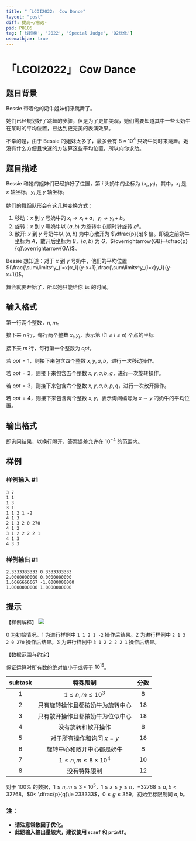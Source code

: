 ```yaml
---
title: "「LCOI2022」 Cow Dance"
layout: "post"
diff: 提高+/省选-
pid: P8105
tag: ['线段树', '2022', 'Special Judge', 'O2优化']
usemathjax: true
---
```


# 「LCOI2022」 Cow Dance
## 题目背景

Bessie 带着他的奶牛姐妹们来跳舞了。

她们已经规划好了跳舞的步骤，但是为了更加美观，她们需要知道其中一些头奶牛在某时的平均位置，已达到更完美的表演效果。

不幸的是，由于 Bessie 的姐妹太多了，最多会有 $8\times 10^4$ 只奶牛同时来跳舞。她没有什么方便且快速的方法算这些平均位置，所以向你求助。
## 题目描述

Bessie 和她的姐妹们已经排好了位置，第 $i$ 头奶牛的坐标为 $(x_i,y_i)$。其中，$x_i$ 是 $x$ 轴坐标，$y_i$ 是 $y$ 轴坐标。

她们的舞蹈队形会有这几种变换方式：
1. 移动：$x$ 到 $y$ 号奶牛的 $x_i\to x_i+a$，$y_i\to y_i+b$。
1. 旋转：$x$ 到 $y$ 号奶牛以 $(a,b)$ 为旋转中心顺时针旋转 $g°$。
1. 散开: $x$ 到 $y$ 号奶牛以 $(a,b)$ 为中心散开为 $\dfrac{p}{q}$ 倍。即设之前奶牛坐标为 $A$，散开后坐标为 $B$，$(a,b)$ 为 $G$，$\overrightarrow{GB}=\dfrac{p}{q}\overrightarrow{GA}$。

Bessie 想知道：对于 $x$ 到 $y$ 号奶牛，他们的平均位置 $(\frac{\sum\limits^y_{i=x}x_i}{y-x+1},\frac{\sum\limits^y_{i=x}y_i}{y-x+1})$。

舞会就要开始了，所以她只能给你 $\texttt{1s}$ 的时间。
## 输入格式

第一行两个整数，$n,m$。

接下来 $n$ 行，每行两个整数 $x_i,y_i$，表示第 $i(1\le i\le n)$ 个点的坐标

接下来 $m$ 行，每行第一个整数为 $opt$。

若 $opt=1$，则接下来包含四个整数 $x,y,a,b$，进行一次移动操作。

若 $opt=2$，则接下来包含五个整数 $x,y,a,b,g$，进行一次旋转操作。

若 $opt=3$，则接下来包含六个整数 $x,y,a,b,p,q$，进行一次散开操作。

若 $opt=4$，则接下来包含两个整数 $x,y$，表示询问编号为 $x \sim y$ 的奶牛的平均位置。
## 输出格式

即询问结果，以换行隔开，答案误差允许在 $10^{-4}$ 的范围内。
## 样例

### 样例输入 #1
```
3 7
1 1
1 3
3 1
1 1 2 1 -2
4 1 3
2 1 3 2 0 270
4 1 2
3 1 2 2 2 2 1
4 1 3
4 3 3
```
### 样例输出 #1
```
2.3333333333 0.3333333333
2.0000000000 0.0000000000
1.6666666667 -1.0000000000
1.0000000000 1.0000000000
```
## 提示

【样例解释】
![](https://cdn.luogu.com.cn/upload/image_hosting/3jt6apa4.png)

$0$ 为初始情况。$1$ 为进行样例中 `1 1 2 1 -2` 操作后结果。$2$ 为进行样例中 `2 1 3 2 0 270` 操作后结果。$3$ 为进行样例中 `3 1 2 2 2 2 1` 操作后结果。

【数据范围与约定】

保证运算时所有数的绝对值小于或等于 $10^{15}$。

|subtask|特殊限制|分数|
|:-:|:-:|:-:|
|$1$|$1\le n,m\le10^3$|$8$|
|$2$|只有旋转操作且都按奶牛为旋转中心|$18$|
|$3$|只有散开操作且都按奶牛为位似中心|$18$|
|$4$|没有旋转和散开操作|$8$|
|$5$|对于所有操作和询问 $x=y$|$18$|
|$6$|旋转中心和散开中心都是奶牛|$8$|
|$7$|$1\le n,m\le 8\times10^4$|$10$|
|$8$|没有特殊限制|$12$|

对于 $100\%$ 的数据，$1\le n,m\le3\times10^5$，$1\le x\le y\le n$，$-32768\le a,b<32768$，$0< \dfrac{p}{q}\le 233333$，$0\le g\le359$，初始坐标限制同 $a,b$。

### **注：**
- **请注意常数因子优化。**
- **此题输入输出量较大，建议使用 `scanf` 和 `printf`。**
